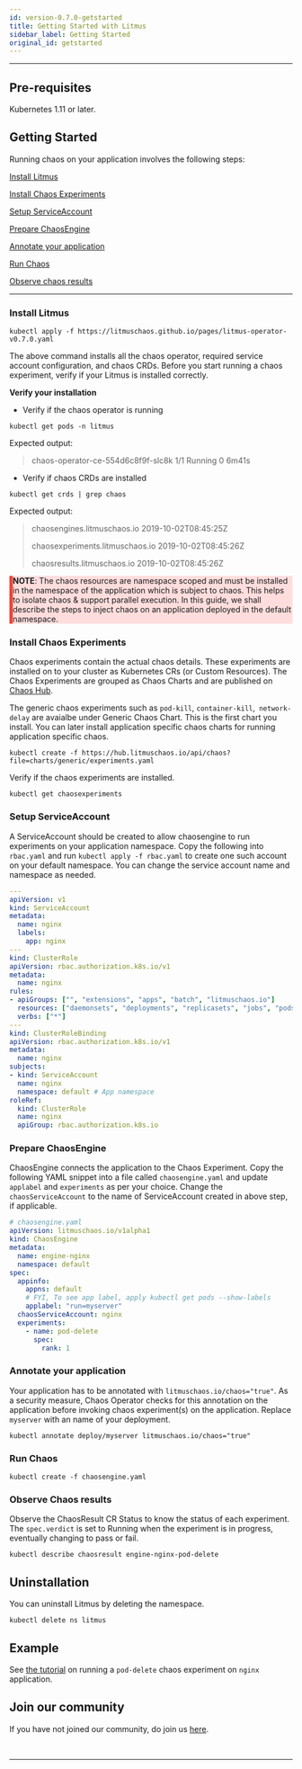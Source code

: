 ```yaml
---
id: version-0.7.0-getstarted
title: Getting Started with Litmus
sidebar_label: Getting Started
original_id: getstarted
---
```


------
<html>
<head>
<style>
.danger {
  background-color: #ffdddd;
  border-left: 6px solid #f44336;
}
</style>
</head>
<body>

## Pre-requisites

Kubernetes 1.11 or later.

## Getting Started

Running chaos on your application involves the following steps:

[Install Litmus](#install-litmus)

[Install Chaos Experiments](#install-chaos-experiments)

[Setup ServiceAccount](#setup-serviceaccount)

[Prepare ChaosEngine](#prepare-chaosengine)

[Annotate your application](#annotate-your-application)

[Run Chaos](#run-chaos)

[Observe chaos results](#observe-chaos-results)

<hr>



###  Install Litmus

```
kubectl apply -f https://litmuschaos.github.io/pages/litmus-operator-v0.7.0.yaml
```

The above command installs all the chaos operator, required service account configuration, and chaos CRDs. Before you start running a chaos experiment, verify if your Litmus is installed correctly.

**Verify your installation**

- Verify if the chaos operator is running 

```
kubectl get pods -n litmus
```

 Expected output:




>chaos-operator-ce-554d6c8f9f-slc8k             1/1         Running     0            6m41s



- Verify if chaos CRDs are installed

```
kubectl get crds | grep chaos
```

Expected output:

> chaosengines.litmuschaos.io             2019-10-02T08:45:25Z
>
> chaosexperiments.litmuschaos.io         2019-10-02T08:45:26Z
>
> chaosresults.litmuschaos.io             2019-10-02T08:45:26Z

<div class="danger">
<strong>NOTE</strong>: The chaos resources are namespace scoped and must be installed in the namespace of the application which is subject to chaos.
This helps to isolate chaos & support parallel execution. In this guide, we shall describe the steps to inject chaos on an application
deployed in the default namespace.
</div>

### Install Chaos Experiments

Chaos experiments contain the actual chaos details. These experiments are installed on to your cluster as Kubernetes CRs (or Custom Resources). The Chaos Experiments are grouped as Chaos Charts and are published on <a href=" https://hub.litmuschaos.io" target="_blank">Chaos Hub</a>. 

The generic chaos experiments such as `pod-kill`, `container-kill`,` network-delay` are avaialbe under Generic Chaos Chart. This is the first chart you install. You can later install application specific chaos charts for running application specific chaos.

```
kubectl create -f https://hub.litmuschaos.io/api/chaos?file=charts/generic/experiments.yaml
```

Verify if the chaos experiments are installed.

```
kubectl get chaosexperiments 
```

### Setup ServiceAccount

A ServiceAccount should be created to allow chaosengine to run experiments on your application namespace. Copy the following into `rbac.yaml` and run `kubectl apply -f rbac.yaml` to create one such account on your default namespace. You can change the service account name and namespace as needed.

```yaml
---
apiVersion: v1
kind: ServiceAccount
metadata:
  name: nginx
  labels:
    app: nginx
---
kind: ClusterRole
apiVersion: rbac.authorization.k8s.io/v1
metadata:
  name: nginx
rules:
- apiGroups: ["", "extensions", "apps", "batch", "litmuschaos.io"]
  resources: ["daemonsets", "deployments", "replicasets", "jobs", "pods", "pods/exec", "events", "chaosengines", "chaosexperiments", "chaosresults"]
  verbs: ["*"] 
---
kind: ClusterRoleBinding
apiVersion: rbac.authorization.k8s.io/v1
metadata:
  name: nginx
subjects:
- kind: ServiceAccount
  name: nginx
  namespace: default # App namespace
roleRef:
  kind: ClusterRole
  name: nginx
  apiGroup: rbac.authorization.k8s.io
```

### Prepare ChaosEngine 

ChaosEngine connects the application to the Chaos Experiment. Copy the following YAML snippet into a file called `chaosengine.yaml` and update `applabel` and `experiments` as per your choice. Change the `chaosServiceAccount` to the name of ServiceAccount created in above step, if applicable.

```yaml
# chaosengine.yaml
apiVersion: litmuschaos.io/v1alpha1
kind: ChaosEngine
metadata:
  name: engine-nginx
  namespace: default
spec:
  appinfo: 
    appns: default 
    # FYI, To see app label, apply kubectl get pods --show-labels
    applabel: "run=myserver" 
  chaosServiceAccount: nginx 
  experiments:
    - name: pod-delete
      spec:
        rank: 1
```

### Annotate your application

Your application has to be annotated with `litmuschaos.io/chaos="true"`. As a security measure, Chaos Operator checks for this annotation on the application before invoking chaos experiment(s) on the application. Replace `myserver` with an name of your deployment.

```console
kubectl annotate deploy/myserver litmuschaos.io/chaos="true"
```



### Run Chaos



```console
kubectl create -f chaosengine.yaml
```



### Observe Chaos results

Observe the ChaosResult CR Status to know the status of each experiment. The ```spec.verdict``` is set to Running when the experiment is in progress, eventually changing to pass or fail.

```console
kubectl describe chaosresult engine-nginx-pod-delete
```



## Uninstallation

You can uninstall Litmus by deleting the namespace.

```console
kubectl delete ns litmus
```



## Example

See [the tutorial](example.html) on running a `pod-delete` chaos experiment on `nginx` application.



## Join our community

If you have not joined our community, do join us [here](community.html).



<br>

<hr>

<br>	
</body>
</html>



